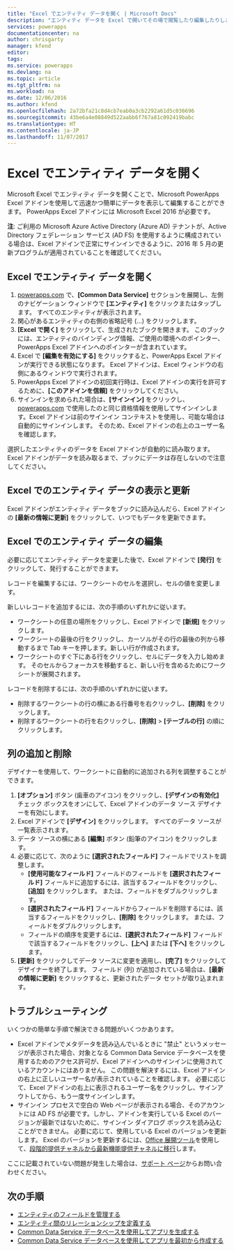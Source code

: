 ```yaml
---
title: "Excel でエンティティ データを開く | Microsoft Docs"
description: "エンティティ データを Excel で開いてその場で閲覧したり編集したりします。"
services: powerapps
documentationcenter: na
author: chrisgarty
manager: kfend
editor: 
tags: 
ms.service: powerapps
ms.devlang: na
ms.topic: article
ms.tgt_pltfrm: na
ms.workload: na
ms.date: 12/06/2016
ms.author: kfend
ms.openlocfilehash: 2a72bfa21c8d4cb7eab0a3cb2292a61d5c036696
ms.sourcegitcommit: 43be6a4e08849d522aabb6f767a81c092419babc
ms.translationtype: HT
ms.contentlocale: ja-JP
ms.lasthandoff: 11/07/2017
---
```

# <a name="open-entity-data-in-excel"></a>Excel でエンティティ データを開く
Microsoft Excel でエンティティ データを開くことで、Microsoft PowerApps Excel アドインを使用して迅速かつ簡単にデータを表示して編集することができます。 PowerApps Excel アドインには Microsoft Excel 2016 が必要です。

**注**: ご利用の Microsoft Azure Active Directory (Azure AD) テナントが、Active Directory フェデレーション サービス (AD FS) を使用するように構成されている場合は、Excel アドインで正常にサインインできるように、2016 年 5 月の更新プログラムが適用されていることを確認してください。

## <a name="open-entity-data-in-excel"></a>Excel でエンティティ データを開く
1. [powerapps.com](https://web.powerapps.com) で、**[Common Data Service]** セクションを展開し、左側のナビゲーション ウィンドウで **[エンティティ]** をクリックまたはタップします。 すべてのエンティティが表示されます。
2. 関心があるエンティティの右側の省略記号 (...) をクリックします。
3. **[Excel で開く]** をクリックして、生成されたブックを開きます。 このブックには、エンティティのバインディング情報、ご使用の環境へのポインター、PowerApps Excel アドインへのポインターが含まれています。  
4. Excel で **[編集を有効にする]** をクリックすると、PowerApps Excel アドインが実行できる状態になります。 Excel アドインは、Excel ウィンドウの右側にあるウィンドウで実行されます。
5. PowerApps Excel アドインの初回実行時は、Excel アドインの実行を許可するために、**[このアドインを信頼]** をクリックしてください。
6. サインインを求められた場合は、**[サインイン]** をクリックし、[powerapps.com](https://web.powerapps.com) で使用したのと同じ資格情報を使用してサインインします。Excel アドインは前のサインイン コンテキストを使用し、可能な場合は自動的にサインインします。 そのため、Excel アドインの右上のユーザー名を確認します。

選択したエンティティのデータを Excel アドインが自動的に読み取ります。 Excel アドインがデータを読み取るまで、ブックにデータは存在しないので注意してください。

## <a name="view-and-refresh-entity-data-in-excel"></a>Excel でのエンティティ データの表示と更新
Excel アドインがエンティティ データをブックに読み込んだら、Excel アドインの **[最新の情報に更新]** をクリックして、いつでもデータを更新できます。

## <a name="edit-entity-data-in-excel"></a>Excel でのエンティティ データの編集
必要に応じてエンティティ データを変更した後で、Excel アドインで **[発行]** をクリックして、発行することができます。

レコードを編集するには、ワークシートのセルを選択し、セルの値を変更します。

新しいレコードを追加するには、次の手順のいずれかに従います。

* ワークシートの任意の場所をクリックし、Excel アドインで **[新規]** をクリックします。
* ワークシートの最後の行をクリックし、カーソルがその行の最後の列から移動するまで Tab キーを押します。新しい行が作成されます。
* ワークシートのすぐ下にある行をクリックし、セルにデータを入力し始めます。 そのセルからフォーカスを移動すると、新しい行を含めるためにワークシートが展開されます。

レコードを削除するには、次の手順のいずれかに従います。

* 削除するワークシートの行の横にある行番号を右クリックし、**[削除]** をクリックします。
* 削除するワークシートの行を右クリックし、**[削除]** > **[テーブルの行]** の順にクリックします。

## <a name="add-or-remove-columns"></a>列の追加と削除
デザイナーを使用して、ワークシートに自動的に追加される列を調整することができます。

1. **[オプション]** ボタン (歯車のアイコン) をクリックし、**[デザインの有効化]** チェック ボックスをオンにして、Excel アドインのデータ ソース デザイナーを有効にします。
2. Excel アドインで **[デザイン]** をクリックします。 すべてのデータ ソースが一覧表示されます。
3. データ ソースの横にある **[編集]** ボタン (鉛筆のアイコン) をクリックします。
4. 必要に応じて、次のように **[選択されたフィールド]** フィールドでリストを調整します。
   * **[使用可能なフィールド]** フィールドのフィールドを **[選択されたフィールド]** フィールドに追加するには、該当するフィールドをクリックし、**[追加]** をクリックします。 または、フィールドをダブルクリックします。
   * **[選択されたフィールド]** フィールドからフィールドを削除するには、該当するフィールドをクリックし、**[削除]** をクリックします。 または、フィールドをダブルクリックします。
   * フィールドの順序を変更するには、**[選択されたフィールド]** フィールドで該当するフィールドをクリックし、**[上へ]** または **[下へ]** をクリックします。
5. **[更新]** をクリックしてデータ ソースに変更を適用し、**[完了]** をクリックしてデザイナーを終了します。 フィールド (列) が追加されている場合は、**[最新の情報に更新]** をクリックすると、更新されたデータ セットが取り込まれます。

## <a name="troubleshooting"></a>トラブルシューティング
いくつかの簡単な手順で解決できる問題がいくつかあります。

* Excel アドインでメタデータを読み込んでいるときに "禁止" というメッセージが表示された場合、対象となる Common Data Service データベースを使用するためのアクセス許可が、Excel アドインへのサインインに使用されているアカウントにはありません。 この問題を解決するには、Excel アドインの右上に正しいユーザー名が表示されていることを確認します。 必要に応じて、Excel アドインの右上に表示されるユーザー名をクリックし、サインアウトしてから、もう一度サインインします。
* サインイン プロセスで空白の Web ページが表示される場合、そのアカウントには AD FS が必要です。しかし、アドインを実行している Excel のバージョンが最新ではないために、サインイン ダイアログ ボックスを読み込むことができません。 必要に応じて、使用している Excel のバージョンを更新します。 Excel のバージョンを更新するには、[Office 展開ツール](https://technet.microsoft.com/library/jj219422.aspx)を使用して、[段階的提供チャネルから最新機能提供チャネルに移行](https://technet.microsoft.com/library/mt455210.aspx)します。

ここに記載されていない問題が発生した場合は、[サポート ページ](https://powerapps.microsoft.com/support/)からお問い合わせください。

## <a name="next-steps"></a>次の手順
* [エンティティのフィールドを管理する](data-platform-manage-fields.md)
* [エンティティ間のリレーションシップを定義する](data-platform-entity-lookup.md)
* [Common Data Service データベースを使用してアプリを生成する](data-platform-create-app.md)
* [Common Data Service データベースを使用してアプリを最初から作成する](data-platform-create-app-scratch.md)

